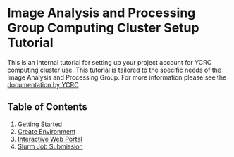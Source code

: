 # Image Analysis and Processing Group Computing Cluster Setup Tutorial
This is an internal tutorial for setting up your project account for YCRC computing cluster use. This tutorial is tailored to the specific needs of the Image Analysis and Processing Group. For more information please see the [documentation by YCRC](https://docs.ycrc.yale.edu/clusters-at-yale/)

## Table of Contents

1. [Getting Started](GettingStarted.md)
2. [Create Environment](CreateEnviroment.md)
3. [Interactive Web Portal](InteractiveWebPortal.md)
4. [Slurm Job Submission](SlurmJobSubmission.md)











